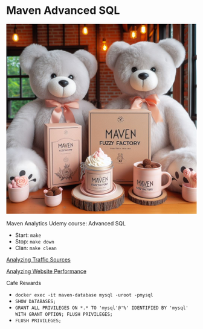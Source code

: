 # Maven Advanced SQL

![Maven Fuzzy Factory](images/maven-fuzzy-factory.jpeg)

Maven Analytics Udemy course: Advanced SQL

* Start: `make`
* Stop: `make down`
* Clan: `make clean`

[Analyzing Traffic Sources](documents/4_analyzing-traffic-sources.sql)

[Analyzing Website Performance](documents/5_analyzing-website-performance.sql)

Cafe Rewards

* `docker exec -it maven-database mysql -uroot -pmysql`
* `SHOW DATABASES;`
* `GRANT ALL PRIVILEGES ON *.* TO 'mysql'@'%' IDENTIFIED BY 'mysql' WITH GRANT OPTION; FLUSH PRIVILEGES;`
* `FLUSH PRIVILEGES;`
